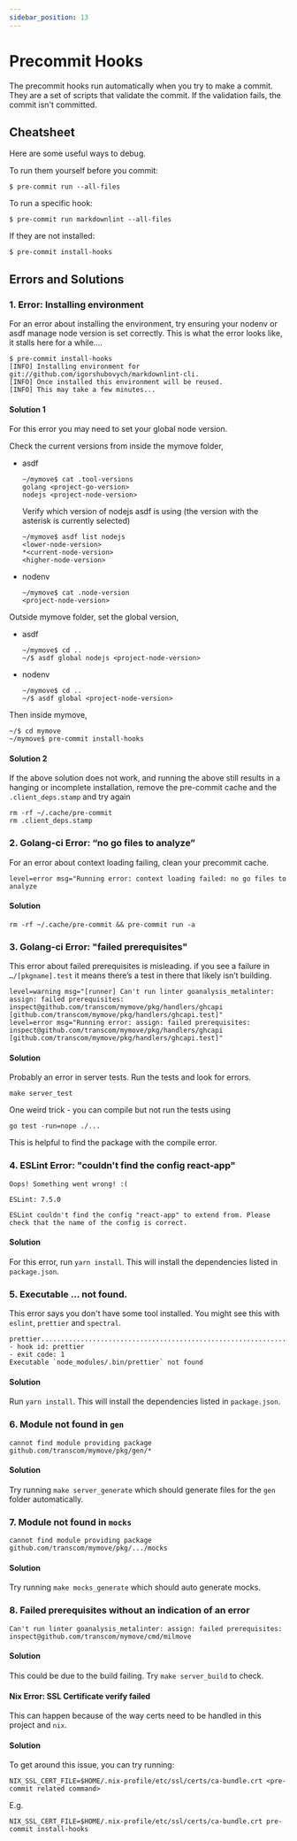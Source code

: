 ```yaml
---
sidebar_position: 13
---
```


# Precommit Hooks

The precommit hooks run automatically when you try to make a commit. They are a set of scripts that validate the commit.
If the validation fails, the commit isn't committed.

## Cheatsheet

Here are some useful ways to debug.

To run them yourself before you commit:

    $ pre-commit run --all-files

To run a specific hook:

    $ pre-commit run markdownlint --all-files

If they are not installed:

    $ pre-commit install-hooks

## Errors and Solutions

### 1. Error: Installing environment
For an error about installing the environment, try ensuring your nodenv or asdf manage node version is set correctly.
This is what the error looks like, it stalls here for a while….
```
$ pre-commit install-hooks
[INFO] Installing environment for git://github.com/igorshubovych/markdownlint-cli.
[INFO] Once installed this environment will be reused.
[INFO] This may take a few minutes...
```
#### Solution 1
For this error you may need to set your global node version.

Check the current versions from inside the mymove folder,

* asdf
  ```
  ~/mymove$ cat .tool-versions
  golang <project-go-version>
  nodejs <project-node-version>
  ```

  Verify which version of nodejs asdf is using (the version with the asterisk is currently selected)
  ```
  ~/mymove$ asdf list nodejs
  <lower-node-version>
  *<current-node-version>
  <higher-node-version>
  ```

* nodenv
  ```
  ~/mymove$ cat .node-version
  <project-node-version>
  ```

Outside mymove folder, set the global version,
* asdf
  ```
  ~/mymove$ cd ..
  ~/$ asdf global nodejs <project-node-version>
  ```
* nodenv
  ```
  ~/mymove$ cd ..
  ~/$ asdf global <project-node-version>
  ```


Then inside mymove,
```
~/$ cd mymove
~/mymove$ pre-commit install-hooks
```

#### Solution 2
If the above solution does not work, and running the above still results in a hanging or incomplete installation, remove the pre-commit cache and the `.client_deps.stamp` and try again

```shell
rm -rf ~/.cache/pre-commit
rm .client_deps.stamp
```

### 2. Golang-ci Error: “no go files to analyze”
For an error about context loading failing, clean your precommit cache.
```
level=error msg="Running error: context loading failed: no go files to analyze
```

#### Solution
```
rm -rf ~/.cache/pre-commit && pre-commit run -a
```

### 3. Golang-ci Error: "failed prerequisites"
This error about failed prerequisites is misleading. if you see a failure in `…/[pkgname].test` it means there’s a test in there that likely isn’t building.
```
level=warning msg="[runner] Can't run linter goanalysis_metalinter: assign: failed prerequisites: inspect@github.com/transcom/mymove/pkg/handlers/ghcapi [github.com/transcom/mymove/pkg/handlers/ghcapi.test]"
level=error msg="Running error: assign: failed prerequisites: inspect@github.com/transcom/mymove/pkg/handlers/ghcapi [github.com/transcom/mymove/pkg/handlers/ghcapi.test]"
```
#### Solution
Probably an error in server tests.
Run the tests and look for errors.
```
make server_test
```

One weird trick - you can compile but not run the tests using
```
go test -run=nope ./...
```
This is helpful to find the package with the compile error.

### 4. ESLint Error: "couldn't find the config react-app"
```
Oops! Something went wrong! :(

ESLint: 7.5.0

ESLint couldn't find the config "react-app" to extend from. Please check that the name of the config is correct.
```
#### Solution
For this error, run `yarn install`. This will install the dependencies listed in `package.json`.

### 5. Executable ... not found.
This error says you don't have some tool installed. You might see this with `eslint`, `prettier` and `spectral`.
```
prettier.................................................................Failed
- hook id: prettier
- exit code: 1
Executable `node_modules/.bin/prettier` not found
```

#### Solution
Run `yarn install`. This will install the dependencies listed in `package.json`.

### 6. Module not found in `gen`
```
cannot find module providing package github.com/transcom/mymove/pkg/gen/*
```
#### Solution
Try running `make server_generate` which should generate files for the `gen` folder automatically.

### 7. Module not found in `mocks`
```
cannot find module providing package github.com/transcom/mymove/pkg/.../mocks
```
#### Solution
Try running `make mocks_generate` which should auto generate mocks.

### 8. Failed prerequisites without an indication of an error
```
Can't run linter goanalysis_metalinter: assign: failed prerequisites: inspect@github.com/transcom/mymove/cmd/milmove
```
#### Solution
This could be due to the build failing. Try `make server_build` to check.

#### Nix Error: SSL Certificate verify failed

This can happen because of the way certs need to be handled in this project and `nix`.

#### Solution
To get around this issue, you can try running:

```shell
NIX_SSL_CERT_FILE=$HOME/.nix-profile/etc/ssl/certs/ca-bundle.crt <pre-commit related command>
```

E.g.

```shell
NIX_SSL_CERT_FILE=$HOME/.nix-profile/etc/ssl/certs/ca-bundle.crt pre-commit install-hooks
```
